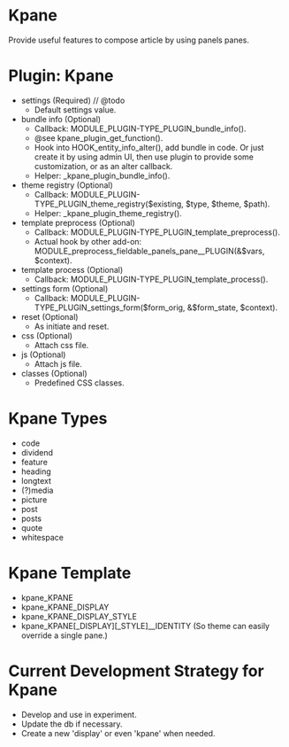Kpane
=====
Provide useful features to compose article by using panels panes.

Plugin: Kpane
=============
* settings (Required) // @todo
    - Default settings value.
* bundle info (Optional)
    - Callback: MODULE_PLUGIN-TYPE_PLUGIN_bundle_info().
    - @see kpane_plugin_get_function().
    - Hook into HOOK_entity_info_alter(), add bundle in code.
    Or just create it by using admin UI, then use plugin to provide some customization, or as an alter callback.
    - Helper: _kpane_plugin_bundle_info().
* theme registry (Optional)
    - Callback: MODULE_PLUGIN-TYPE_PLUGIN_theme_registry($existing, $type, $theme, $path).
    - Helper: _kpane_plugin_theme_registry().
* template preprocess (Optional)
    - Callback: MODULE_PLUGIN-TYPE_PLUGIN_template_preprocess().
    - Actual hook by other add-on: MODULE_preprocess_fieldable_panels_pane__PLUGIN(&$vars, $context).
* template process (Optional)
    - Callback: MODULE_PLUGIN-TYPE_PLUGIN_template_process().
* settings form (Optional)
    - Callback: MODULE_PLUGIN-TYPE_PLUGIN_settings_form($form_orig, &$form_state, $context).
* reset (Optional)
    - As initiate and reset.
* css (Optional)
    - Attach css file.
* js (Optional)
    - Attach js file.
* classes (Optional)
    - Predefined CSS classes.



Kpane Types
===========
* code
* dividend
* feature
* heading
* longtext
* (?)media
* picture
* post
* posts
* quote
* whitespace

Kpane Template
==============
* kpane_KPANE
* kpane_KPANE_DISPLAY
* kpane_KPANE_DISPLAY_STYLE
* kpane_KPANE[_DISPLAY][_STYLE]__IDENTITY (So theme can easily override a single pane.)


Current Development Strategy for Kpane
======================================
* Develop and use in experiment.
* Update the db if necessary.
* Create a new 'display' or even 'kpane' when needed.


